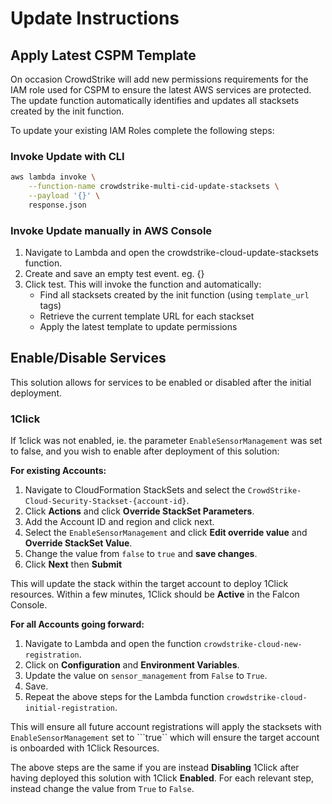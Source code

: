 # Update Instructions

## Apply Latest CSPM Template
On occasion CrowdStrike will add new permissions requirements for the IAM role used for CSPM to ensure the latest AWS services are protected. The update function automatically identifies and updates all stacksets created by the init function.

To update your existing IAM Roles complete the following steps: 

### Invoke Update with CLI

```bash
aws lambda invoke \
    --function-name crowdstrike-multi-cid-update-stacksets \
    --payload '{}' \
    response.json
```

### Invoke Update manually in AWS Console
1. Navigate to Lambda and open the crowdstrike-cloud-update-stacksets function.
2. Create and save an empty test event. eg. {}
3. Click test. This will invoke the function and automatically:
   - Find all stacksets created by the init function (using `template_url` tags)
   - Retrieve the current template URL for each stackset
   - Apply the latest template to update permissions

## Enable/Disable Services
This solution allows for services to be enabled or disabled after the initial deployment.

### 1Click
If 1click was not enabled, ie. the parameter ```EnableSensorManagement``` was set to false, and you wish to enable after deployment of this solution:

**For existing Accounts:**
1. Navigate to CloudFormation StackSets and select the ```CrowdStrike-Cloud-Security-Stackset-{account-id}```.
2. Click **Actions** and click **Override StackSet Parameters**.
3. Add the Account ID and region and click next.
4. Select the ```EnableSensorManagement``` and click **Edit override value** and **Override StackSet Value**.
5. Change the value from ```false``` to ```true``` and **save changes**.
6. Click **Next** then **Submit**

This will update the stack within the target account to deploy 1Click resources.  Within a few minutes, 1Click should be **Active** in the Falcon Console.

**For all Accounts going forward:**
1. Navigate to Lambda and open the function ```crowdstrike-cloud-new-registration```.
2. Click on **Configuration** and **Environment Variables**.
3. Update the value on ```sensor_management``` from ```False``` to ```True```.
4. Save.
5. Repeat the above steps for the Lambda function ```crowdstrike-cloud-initial-registration```.

This will ensure all future account registrations will apply the stacksets with ```EnableSensorManagement``` set to ```true`` which will ensure the target account is onboarded with 1Click Resources.

The above steps are the same if you are instead **Disabling** 1Click after having deployed this solution with 1Click **Enabled**.  For each relevant step, instead change the value from ```True``` to ```False```.
